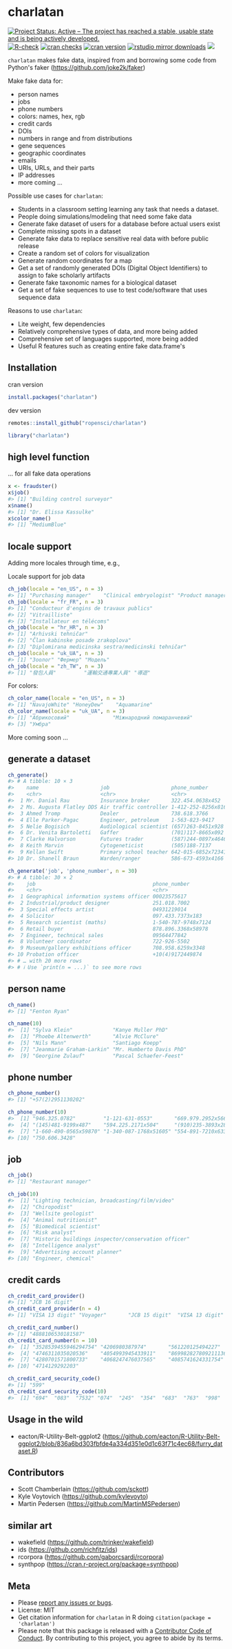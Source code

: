 charlatan
=========



[![Project Status: Active – The project has reached a stable, usable state and is being actively developed.](https://www.repostatus.org/badges/latest/active.svg)](https://www.repostatus.org/#active)
[![R-check](https://github.com/ropensci/charlatan/workflows/R-check/badge.svg)](https://github.com/ropensci/charlatan/actions?query=workflow%3AR-check)
[![cran checks](https://badges.cranchecks.info/worst/charlatan.svg)](https://cloud.r-project.org/web/checks/check_results_charlatan.html)
[![cran version](https://www.r-pkg.org/badges/version/charlatan)](https://cran.r-project.org/package=charlatan)
[![rstudio mirror downloads](https://cranlogs.r-pkg.org/badges/charlatan)](https://github.com/r-hub/cranlogs.app)
[![](https://badges.ropensci.org/94_status.svg)](https://github.com/ropensci/software-review/issues/94)

`charlatan` makes fake data, inspired from and borrowing some code from Python's faker (https://github.com/joke2k/faker)

Make fake data for:

* person names
* jobs
* phone numbers
* colors: names, hex, rgb
* credit cards
* DOIs
* numbers in range and from distributions
* gene sequences
* geographic coordinates
* emails
* URIs, URLs, and their parts
* IP addresses
* more coming ...

Possible use cases for `charlatan`:

* Students in a classroom setting learning any task that needs a dataset.
* People doing simulations/modeling that need some fake data
* Generate fake dataset of users for a database before actual users exist
* Complete missing spots in a dataset
* Generate fake data to replace sensitive real data with before public release
* Create a random set of colors for visualization
* Generate random coordinates for a map
* Get a set of randomly generated DOIs (Digital Object Identifiers) to
assign to fake scholarly artifacts
* Generate fake taxonomic names for a biological dataset
* Get a set of fake sequences to use to test code/software that uses
sequence data

Reasons to use `charlatan`:

* Lite weight, few dependencies
* Relatively comprehensive types of data, and more being added
* Comprehensive set of languages supported, more being added
* Useful R features such as creating entire fake data.frame's

## Installation

cran version


```r
install.packages("charlatan")
```

dev version


```r
remotes::install_github("ropensci/charlatan")
```


```r
library("charlatan")
```

## high level function

... for all fake data operations


```r
x <- fraudster()
x$job()
#> [1] "Building control surveyor"
x$name()
#> [1] "Dr. Elissa Kassulke"
x$color_name()
#> [1] "MediumBlue"
```

## locale support

Adding more locales through time, e.g.,

Locale support for job data


```r
ch_job(locale = "en_US", n = 3)
#> [1] "Purchasing manager"    "Clinical embryologist" "Product manager"
ch_job(locale = "fr_FR", n = 3)
#> [1] "Conducteur d'engins de travaux publics"
#> [2] "Vitrailliste"                          
#> [3] "Installateur en télécoms"
ch_job(locale = "hr_HR", n = 3)
#> [1] "Arhivski tehničar"                                
#> [2] "Član kabinske posade zrakoplova"                  
#> [3] "Diplomirana medicinska sestra/medicinski tehničar"
ch_job(locale = "uk_UA", n = 3)
#> [1] "Зоолог" "Фермер" "Модель"
ch_job(locale = "zh_TW", n = 3)
#> [1] "發包人員"         "運輸交通專業人員" "導遊"
```

For colors:


```r
ch_color_name(locale = "en_US", n = 3)
#> [1] "NavajoWhite" "HoneyDew"    "Aquamarine"
ch_color_name(locale = "uk_UA", n = 3)
#> [1] "Абрикосовий"              "Міжнародний помаранчевий"
#> [3] "Умбра"
```

More coming soon ...

## generate a dataset


```r
ch_generate()
#> # A tibble: 10 × 3
#>    name                    job                    phone_number      
#>    <chr>                   <chr>                  <chr>             
#>  1 Mr. Danial Rau          Insurance broker       322.454.0638x452  
#>  2 Ms. Augusta Flatley DDS Air traffic controller 1-412-252-8256x816
#>  3 Ahmed Tromp             Dealer                 738.618.3766      
#>  4 Elle Parker-Pagac       Engineer, petroleum    1-563-823-9417    
#>  5 Nelie Bogisich          Audiological scientist (657)263-8451x928 
#>  6 Dr. Venita Bartoletti   Gaffer                 (701)117-8665x092 
#>  7 Clarke Halvorson        Futures trader         (587)244-0897x4646
#>  8 Keith Marvin            Cytogeneticist         (505)188-7137     
#>  9 Kellan Swift            Primary school teacher 642-015-6852x72341
#> 10 Dr. Shanell Braun       Warden/ranger          586-673-4593x4166
```


```r
ch_generate('job', 'phone_number', n = 30)
#> # A tibble: 30 × 2
#>    job                                      phone_number       
#>    <chr>                                    <chr>              
#>  1 Geographical information systems officer 00023575617        
#>  2 Industrial/product designer              251.018.7002       
#>  3 Special effects artist                   04931219014        
#>  4 Solicitor                                097.433.7373x183   
#>  5 Research scientist (maths)               1-540-787-9748x7124
#>  6 Retail buyer                             878.896.3368x58978 
#>  7 Engineer, technical sales                09564477842        
#>  8 Volunteer coordinator                    722-926-5502       
#>  9 Museum/gallery exhibitions officer       708.958.6259x3348  
#> 10 Probation officer                        +10(4)9172449874   
#> # … with 20 more rows
#> # ℹ Use `print(n = ...)` to see more rows
```


## person name


```r
ch_name()
#> [1] "Fenton Ryan"
```


```r
ch_name(10)
#>  [1] "Sylva Klein"             "Kanye Muller PhD"       
#>  [3] "Phoebe Altenwerth"       "Alvie McClure"          
#>  [5] "Nils Mann"               "Santiago Koepp"         
#>  [7] "Jeanmarie Graham-Larkin" "Mr. Humberto Davis PhD" 
#>  [9] "Georgine Zulauf"         "Pascal Schaefer-Feest"
```


## phone number


```r
ch_phone_number()
#> [1] "+57(2)2951130202"
```


```r
ch_phone_number(10)
#>  [1] "946.325.0782"         "1-121-631-0553"       "669.979.2952x566"    
#>  [4] "(145)481-9199x487"    "594.225.2171x504"     "(910)235-3893x289"   
#>  [7] "1-660-490-0565x59870" "1-340-087-1768x51605" "554-891-7210x6337"   
#> [10] "750.606.3428"
```

## job


```r
ch_job()
#> [1] "Restaurant manager"
```


```r
ch_job(10)
#>  [1] "Lighting technician, broadcasting/film/video"     
#>  [2] "Chiropodist"                                      
#>  [3] "Wellsite geologist"                               
#>  [4] "Animal nutritionist"                              
#>  [5] "Biomedical scientist"                             
#>  [6] "Risk analyst"                                     
#>  [7] "Historic buildings inspector/conservation officer"
#>  [8] "Intelligence analyst"                             
#>  [9] "Advertising account planner"                      
#> [10] "Engineer, chemical"
```

## credit cards


```r
ch_credit_card_provider()
#> [1] "JCB 16 digit"
ch_credit_card_provider(n = 4)
#> [1] "VISA 13 digit" "Voyager"       "JCB 15 digit"  "VISA 13 digit"
```


```r
ch_credit_card_number()
#> [1] "4888106530181587"
ch_credit_card_number(n = 10)
#>  [1] "3528539455946294754" "4206980387974"       "561220125494227"    
#>  [4] "4746311035020536"    "4054993945433911"    "869982827809211136" 
#>  [7] "4280701571800733"    "4068247476037565"    "4085741624331754"   
#> [10] "4714129292203"
```


```r
ch_credit_card_security_code()
#> [1] "599"
ch_credit_card_security_code(10)
#>  [1] "694"  "083"  "7532" "074"  "245"  "354"  "683"  "763"  "998"  "410"
```

## Usage in the wild

- eacton/R-Utility-Belt-ggplot2 (https://github.com/eacton/R-Utility-Belt-ggplot2/blob/836a6bd303fbfde4a334d351e0d1c63f71c4ec68/furry_dataset.R)


## Contributors

* Scott Chamberlain (https://github.com/sckott)
* Kyle Voytovich (https://github.com/kylevoyto)
* Martin Pedersen (https://github.com/MartinMSPedersen)

## similar art

* wakefield (https://github.com/trinker/wakefield)
* ids (https://github.com/richfitz/ids)
* rcorpora (https://github.com/gaborcsardi/rcorpora)
* synthpop (https://cran.r-project.org/package=synthpop)

## Meta

* Please [report any issues or bugs](https://github.com/ropensci/charlatan/issues).
* License: MIT
* Get citation information for `charlatan` in R doing `citation(package = 'charlatan')`
* Please note that this package is released with a [Contributor Code of Conduct](https://ropensci.org/code-of-conduct/). By contributing to this project, you agree to abide by its terms.
